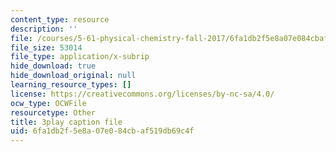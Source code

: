 ```yaml
---
content_type: resource
description: ''
file: /courses/5-61-physical-chemistry-fall-2017/6fa1db2f5e8a07e084cbaf519db69c4f_iSqhxWjkq8.srt
file_size: 53014
file_type: application/x-subrip
hide_download: true
hide_download_original: null
learning_resource_types: []
license: https://creativecommons.org/licenses/by-nc-sa/4.0/
ocw_type: OCWFile
resourcetype: Other
title: 3play caption file
uid: 6fa1db2f-5e8a-07e0-84cb-af519db69c4f
---
```

